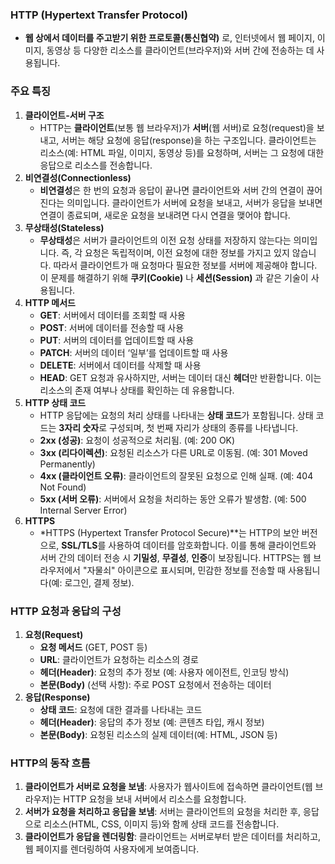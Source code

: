 ### HTTP (Hypertext Transfer Protocol)

- **웹 상에서 데이터를 주고받기 위한 프로토콜(통신협약)** 로, 인터넷에서 웹 페이지, 이미지, 동영상 등 다양한 리소스를 클라이언트(브라우저)와 서버 간에 전송하는 데 사용됩니다.

### 주요 특징

1. **클라이언트-서버 구조**
    - HTTP는 **클라이언트**(보통 웹 브라우저)가 **서버**(웹 서버)로 요청(request)을 보내고, 서버는 해당 요청에 응답(response)을 하는 구조입니다. 클라이언트는 리소스(예: HTML 파일, 이미지, 동영상 등)를 요청하며, 서버는 그 요청에 대한 응답으로 리소스를 전송합니다.
2. **비연결성(Connectionless)**
    - **비연결성**은 한 번의 요청과 응답이 끝나면 클라이언트와 서버 간의 연결이 끊어진다는 의미입니다. 클라이언트가 서버에 요청을 보내고, 서버가 응답을 보내면 연결이 종료되며, 새로운 요청을 보내려면 다시 연결을 맺어야 합니다.
3. **무상태성(Stateless)**
    - **무상태성**은 서버가 클라이언트의 이전 요청 상태를 저장하지 않는다는 의미입니다. 즉, 각 요청은 독립적이며, 이전 요청에 대한 정보를 가지고 있지 않습니다. 따라서 클라이언트가 매 요청마다 필요한 정보를 서버에 제공해야 합니다. 이 문제를 해결하기 위해 **쿠키(Cookie)** 나 **세션(Session)** 과 같은 기술이 사용됩니다.
4. **HTTP 메서드**
    - **GET**: 서버에서 데이터를 조회할 때 사용
    - **POST**: 서버에 데이터를 전송할 때 사용
    - **PUT**: 서버의 데이터를 업데이트할 때 사용
    - **PATCH**: 서버의 데이터 ‘일부’를 업데이트할 때 사용
    - **DELETE**: 서버에서 데이터를 삭제할 때 사용
    - **HEAD**: GET 요청과 유사하지만, 서버는 데이터 대신 **헤더**만 반환합니다. 이는 리소스의 존재 여부나 상태를 확인하는 데 유용합니다.
5. **HTTP 상태 코드**
    - HTTP 응답에는 요청의 처리 상태를 나타내는 **상태 코드**가 포함됩니다. 상태 코드는 **3자리 숫자**로 구성되며, 첫 번째 자리가 상태의 종류를 나타냅니다.
    - **2xx (성공)**: 요청이 성공적으로 처리됨. (예: 200 OK)
    - **3xx (리다이렉션)**: 요청된 리소스가 다른 URL로 이동됨. (예: 301 Moved Permanently)
    - **4xx (클라이언트 오류)**: 클라이언트의 잘못된 요청으로 인해 실패. (예: 404 Not Found)
    - **5xx (서버 오류)**: 서버에서 요청을 처리하는 동안 오류가 발생함. (예: 500 Internal Server Error)
6. **HTTPS**
    - *HTTPS (Hypertext Transfer Protocol Secure)**는 HTTP의 보안 버전으로, **SSL/TLS**를 사용하여 데이터를 암호화합니다. 이를 통해 클라이언트와 서버 간의 데이터 전송 시 **기밀성**, **무결성**, **인증**이 보장됩니다. HTTPS는 웹 브라우저에서 "자물쇠" 아이콘으로 표시되며, 민감한 정보를 전송할 때 사용됩니다(예: 로그인, 결제 정보).

### HTTP 요청과 응답의 구성

1. **요청(Request)**
    - **요청 메서드** (GET, POST 등)
    - **URL**: 클라이언트가 요청하는 리소스의 경로
    - **헤더(Header)**: 요청의 추가 정보 (예: 사용자 에이전트, 인코딩 방식)
    - **본문(Body)** (선택 사항): 주로 POST 요청에서 전송하는 데이터
2. **응답(Response)**
    - **상태 코드**: 요청에 대한 결과를 나타내는 코드
    - **헤더(Header)**: 응답의 추가 정보 (예: 콘텐츠 타입, 캐시 정보)
    - **본문(Body)**: 요청된 리소스의 실제 데이터(예: HTML, JSON 등)

### HTTP의 동작 흐름

1. **클라이언트가 서버로 요청을 보냄**: 사용자가 웹사이트에 접속하면 클라이언트(웹 브라우저)는 HTTP 요청을 보내 서버에서 리소스를 요청합니다.
2. **서버가 요청을 처리하고 응답을 보냄**: 서버는 클라이언트의 요청을 처리한 후, 응답으로 리소스(HTML, CSS, 이미지 등)와 함께 상태 코드를 전송합니다.
3. **클라이언트가 응답을 렌더링함**: 클라이언트는 서버로부터 받은 데이터를 처리하고, 웹 페이지를 렌더링하여 사용자에게 보여줍니다.
